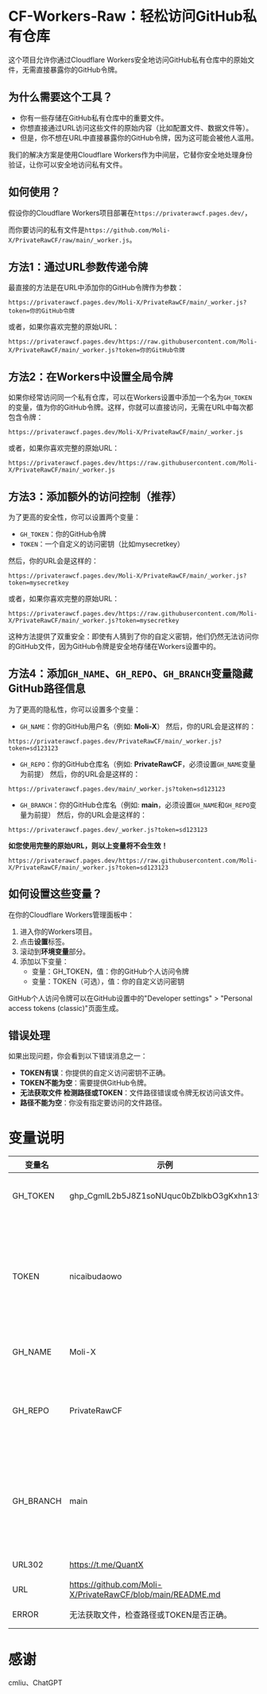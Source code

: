 # CF-Workers-Raw：轻松访问GitHub私有仓库
这个项目允许你通过Cloudflare Workers安全地访问GitHub私有仓库中的原始文件，无需直接暴露你的GitHub令牌。
## 为什么需要这个工具？

- 你有一些存储在GitHub私有仓库中的重要文件。
- 你想直接通过URL访问这些文件的原始内容（比如配置文件、数据文件等）。
- 但是，你不想在URL中直接暴露你的GitHub令牌，因为这可能会被他人滥用。

我们的解决方案是使用Cloudflare Workers作为中间层，它替你安全地处理身份验证，让你可以安全地访问私有文件。
## 如何使用？
假设你的Cloudflare Workers项目部署在`https://privaterawcf.pages.dev/`，

而你要访问的私有文件是`https://github.com/Moli-X/PrivateRawCF/raw/main/_worker.js`。

## 方法1：通过URL参数传递令牌
最直接的方法是在URL中添加你的GitHub令牌作为参数：
```url
https://privaterawcf.pages.dev/Moli-X/PrivateRawCF/main/_worker.js?token=你的GitHub令牌
```
或者，如果你喜欢完整的原始URL：
```url
https://privaterawcf.pages.dev/https://raw.githubusercontent.com/Moli-X/PrivateRawCF/main/_worker.js?token=你的GitHub令牌
```

## 方法2：在Workers中设置全局令牌
如果你经常访问同一个私有仓库，可以在Workers设置中添加一个名为`GH_TOKEN`的变量，值为你的GitHub令牌。这样，你就可以直接访问，无需在URL中每次都包含令牌：
```url
https://privaterawcf.pages.dev/Moli-X/PrivateRawCF/main/_worker.js
```
或者，如果你喜欢完整的原始URL：
```url
https://privaterawcf.pages.dev/https://raw.githubusercontent.com/Moli-X/PrivateRawCF/main/_worker.js
```

## 方法3：添加额外的访问控制（推荐）
为了更高的安全性，你可以设置两个变量：

- `GH_TOKEN`：你的GitHub令牌
- `TOKEN`：一个自定义的访问密钥（比如mysecretkey）

然后，你的URL会是这样的：
```url
https://privaterawcf.pages.dev/Moli-X/PrivateRawCF/main/_worker.js?token=mysecretkey
```
或者，如果你喜欢完整的原始URL：
```url
https://privaterawcf.pages.dev/https://raw.githubusercontent.com/Moli-X/PrivateRawCF/main/_worker.js?token=mysecretkey
```
这种方法提供了双重安全：即使有人猜到了你的自定义密钥，他们仍然无法访问你的GitHub文件，因为GitHub令牌是安全地存储在Workers设置中的。

## 方法4：添加`GH_NAME`、`GH_REPO`、`GH_BRANCH`变量**隐藏GitHub路径信息**

为了更高的隐私性，你可以设置多个变量：
- `GH_NAME`：你的GitHub用户名（例如: **Moli-X**）
然后，你的URL会是这样的：
```url
https://privaterawcf.pages.dev/PrivateRawCF/main/_worker.js?token=sd123123
```

- `GH_REPO`：你的GitHub仓库名（例如: **PrivateRawCF**，必须设置`GH_NAME`变量为前提）
然后，你的URL会是这样的：
```url
https://privaterawcf.pages.dev/main/_worker.js?token=sd123123
```

- `GH_BRANCH`：你的GitHub仓库名（例如: **main**，必须设置`GH_NAME`和`GH_REPO`变量为前提）
然后，你的URL会是这样的：
```url
https://privaterawcf.pages.dev/_worker.js?token=sd123123
```

**如您使用完整的原始URL，则以上变量将不会生效！**
```url
https://privaterawcf.pages.dev/https://raw.githubusercontent.com/Moli-X/PrivateRawCF/main/_worker.js?token=sd123123
```

## 如何设置这些变量？

在你的Cloudflare Workers管理面板中：

1. 进入你的Workers项目。
2. 点击**设置**标签。
3. 滚动到**环境变量**部分。
4. 添加以下变量：
   - 变量：GH_TOKEN，值：你的GitHub个人访问令牌
   - 变量：TOKEN（可选），值：你的自定义访问密钥
     
GitHub个人访问令牌可以在GitHub设置中的"Developer settings" > "Personal access tokens (classic)"页面生成。

## 错误处理

如果出现问题，你会看到以下错误消息之一：

- **TOKEN有误**：你提供的自定义访问密钥不正确。
- **TOKEN不能为空**：需要提供GitHub令牌。
- **无法获取文件 检测路径或TOKEN**：文件路径错误或令牌无权访问该文件。
- **路径不能为空**：你没有指定要访问的文件路径。

# 变量说明
| 变量名 | 示例  | 备注 | 
|--|--|--|
| GH_TOKEN| ghp_CgmlL2b5J8Z1soNUquc0bZblkbO3gKxhn13t| 您的GitHub令牌 **token**|
| TOKEN| nicaibudaowo | `GH_TOKEN`和`TOKEN`同时存在的时候会作为访问鉴权，单独赋值时的效果与`GH_TOKEN`相同|
| GH_NAME| Moli-X| 你的GitHub用户名 |
| GH_REPO| PrivateRawCF | 你的GitHub仓库(必须设置`GH_NAME`变量为前提) |
| GH_BRANCH| main | 你的GitHub仓库(必须设置`GH_NAME`和`GH_REPO`变量为前提) |
| URL302 | https://t.me/QuantX | 主页302跳转 |
| URL | https://github.com/Moli-X/PrivateRawCF/blob/main/README.md | 主页伪装 |
| ERROR | 无法获取文件，检查路径或TOKEN是否正确。| 自定义错误提示 |

# 感谢
cmliu、ChatGPT
